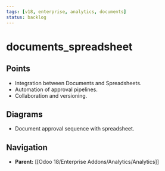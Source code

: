 ```yaml
---
tags: [v18, enterprise, analytics, documents]
status: backlog
---
```

# documents_spreadsheet

## Points
- Integration between Documents and Spreadsheets.
- Automation of approval pipelines.
- Collaboration and versioning.

## Diagrams
- Document approval sequence with spreadsheet.






## Navigation
- **Parent:** [[Odoo 18/Enterprise Addons/Analytics/Analytics]]
